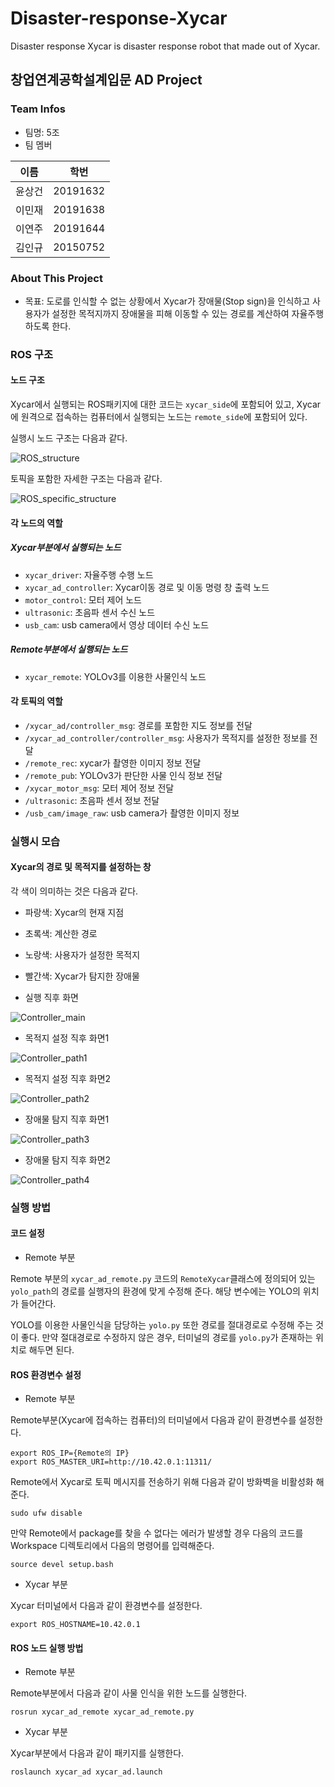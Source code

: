 # Disaster-response-Xycar
Disaster response Xycar is disaster response robot that made out of Xycar.

## 창업연계공학설계입문 AD Project

### Team Infos

* 팀명: 5조
* 팀 멤버

| 이름   | 학번     |
|--------|----------|
| 윤상건 | 20191632 |
| 이민재 | 20191638 |
| 이연주 | 20191644 |
| 김인규 | 20150752 |

### About This Project

* 목표: 도로를 인식할 수 없는 상황에서 Xycar가 장애물(Stop sign)을 인식하고 사용자가 설정한 목적지까지 장애물을 피해 이동할 수 있는 경로를 계산하여 자율주행하도록 한다.

### ROS 구조

#### 노드 구조

Xycar에서 실행되는 ROS패키지에 대한 코드는 `xycar_side`에 포함되어 있고, Xycar에 원격으로 접속하는 컴퓨터에서 실행되는 노드는 `remote_side`에 포함되어 있다.

실행시 노드 구조는 다음과 같다.

![ROS_structure](./images/xycar_ad_ROS_structure.png)

토픽을 포함한 자세한 구조는 다음과 같다.

![ROS_specific_structure](./images/xycar_AD_ROS_structrue_cooler_version.png)

#### 각 노드의 역할

##### Xycar부분에서 실행되는 노드
* `xycar_driver`: 자율주행 수행 노드
* `xycar_ad_controller`: Xycar이동 경로 및 이동 명령 창 출력 노드
* `motor_control`: 모터 제어 노드
* `ultrasonic`: 초음파 센서 수신 노드
* `usb_cam`: usb camera에서 영상 데이터 수신 노드

##### Remote부분에서 실행되는 노드
* `xycar_remote`: YOLOv3를 이용한 사물인식 노드

#### 각 토픽의 역할

* `/xycar_ad/controller_msg`: 경로를 포함한 지도 정보를 전달
* `/xycar_ad_controller/controller_msg`: 사용자가 목적지를 설정한 정보를 전달
* `/remote_rec`: xycar가 촬영한 이미지 정보 전달
* `/remote_pub`: YOLOv3가 판단한 사물 인식 정보 전달
* `/xycar_motor_msg`: 모터 제어 정보 전달
* `/ultrasonic`: 초음파 센서 정보 전달
* `/usb_cam/image_raw`: usb camera가 촬영한 이미지 정보 

### 실행시 모습

#### Xycar의 경로 및 목적지를 설정하는 창

각 색이 의미하는 것은 다음과 같다.
* 파랑색: Xycar의 현재 지점
* 초록색: 계산한 경로
* 노랑색: 사용자가 설정한 목적지
* 빨간색: Xycar가 탐지한 장애물

* 실행 직후 화면

![Controller_main](./images/xycar_AD_Controller_main.png)

* 목적지 설정 직후 화면1

![Controller_path1](./images/xycar_AD_Controller_path1.png)

* 목적지 설정 직후 화면2

![Controller_path2](./images/xycar_AD_Controller_path2.png)

* 장애물 탐지 직후 화면1

![Controller_path3](./images/xycar_AD_Controller_path3.png)

* 장애물 탐지 직후 화면2

![Controller_path4](./images/xycar_AD_Controller_path4.png)


### 실행 방법

#### 코드 설정
* Remote 부분

Remote 부분의 `xycar_ad_remote.py` 코드의 `RemoteXycar`클래스에 정의되어 있는 `yolo_path`의 경로를 실행자의 환경에 맞게 수정해 준다. 해당 변수에는 YOLO의 위치가 들어간다.

YOLO를 이용한 사물인식을 담당하는 `yolo.py` 또한 경로를 절대경로로 수정해 주는 것이 좋다. 만약 절대경로로 수정하지 않은 경우, 터미널의 경로를 `yolo.py`가 존재하는 위치로 해두면 된다.

#### ROS 환경변수 설정
* Remote 부분

Remote부분(Xycar에 접속하는 컴퓨터)의 터미널에서 다음과 같이 환경변수를 설정한다.
```
export ROS_IP={Remote의 IP}
export ROS_MASTER_URI=http://10.42.0.1:11311/
```

Remote에서 Xycar로 토픽 메시지를 전송하기 위해 다음과 같이 방화벽을 비활성화 해준다.
```
sudo ufw disable
```

만약 Remote에서 package를 찾을 수 없다는 에러가 발생할 경우 다음의 코드를 Workspace 디렉토리에서 다음의 명령어를 입력해준다.
```
source devel setup.bash
```

* Xycar 부분

Xycar 터미널에서 다음과 같이 환경변수를 설정한다.
```
export ROS_HOSTNAME=10.42.0.1
```

#### ROS 노드 실행 방법

* Remote 부분

Remote부분에서 다음과 같이 사물 인식을 위한 노드를 실행한다.
```
rosrun xycar_ad_remote xycar_ad_remote.py
```

* Xycar 부분

Xycar부분에서 다음과 같이 패키지를 실행한다.
```
roslaunch xycar_ad xycar_ad.launch
```
